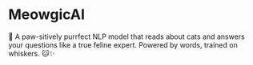 # MeowgicAI
🐾 A paw-sitively purrfect NLP model that reads about cats and answers your questions like a true feline expert. Powered by words, trained on whiskers. 🐱✨
